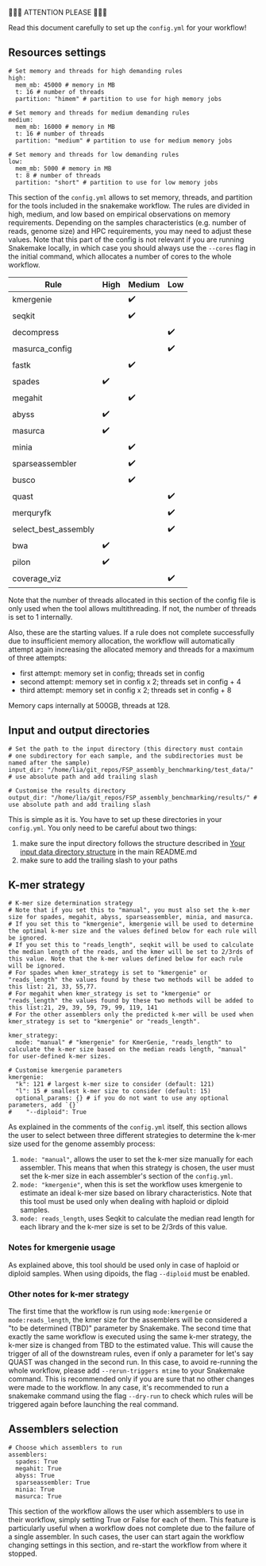 :mushroom::mushroom::mushroom: ATTENTION PLEASE :mushroom::mushroom::mushroom:

Read this document carefully to set up the `config.yml` for your workflow! 

## Resources settings

```
# Set memory and threads for high demanding rules
high:
  mem_mb: 45000 # memory in MB
  t: 16 # number of threads
  partition: "himem" # partition to use for high memory jobs

# Set memory and threads for medium demanding rules
medium:
  mem_mb: 16000 # memory in MB
  t: 16 # number of threads
  partition: "medium" # partition to use for medium memory jobs

# Set memory and threads for low demanding rules
low:
  mem_mb: 5000 # memory in MB
  t: 8 # number of threads
  partition: "short" # partition to use for low memory jobs
```

This section of the `config.yml` allows to set memory, threads, and partition for the tools included in the snakemake workflow. The rules are divided in high, medium, and low based on empirical observations on memory requirements. Depending on the samples characteristics (e.g. number of reads, genome size) and HPC requirements, you may need to adjust these values. Note that this part of the config is not relevant if you are running Snakemake locally, in which case you should always use the `--cores` flag in the initial command, which allocates a number of cores to the whole workflow.

| Rule | High | Medium | Low |
|---|---|---|---|
| kmergenie |  | :heavy_check_mark: | |
| seqkit  | | :heavy_check_mark: | |
| decompress | | | :heavy_check_mark:
| masurca_config | | | :heavy_check_mark:
| fastk  | | :heavy_check_mark: | |
| spades | :heavy_check_mark: | | |
| megahit | | :heavy_check_mark: | |
| abyss | :heavy_check_mark: | | |
| masurca | :heavy_check_mark: | | |
| minia |  | :heavy_check_mark: | |
| sparseassembler |  | :heavy_check_mark: | |
| busco |  | :heavy_check_mark: | |
| quast | | | :heavy_check_mark:
| merquryfk | | | :heavy_check_mark:
| select_best_assembly | | | :heavy_check_mark:
| bwa | :heavy_check_mark: | | |
| pilon | :heavy_check_mark: | | |
| coverage_viz | | | :heavy_check_mark: |

Note that the number of threads allocated in this section of the config file is only used when the tool allows multithreading. If not, the number of threads is set to 1 internally.

Also, these are the starting values. If a rule does not complete successfully due to insufficient memory allocation, the workflow will automatically attempt again increasing the allocated memory and threads for a maximum of three attempts:
- first attempt: memory set in config; threads set in config
- second attempt: memory set in config x 2; threads set in config + 4
- third attempt: memory set in config x 2; threads set in config + 8

Memory caps internally at 500GB, threads at 128.


## Input and output directories

```
# Set the path to the input directory (this directory must contain
# one subdirectory for each sample, and the subdirectories must be named after the sample)
input_dir: "/home/lia/git_repos/FSP_assembly_benchmarking/test_data/" # use absolute path and add trailing slash

# Customise the results directory
output_dir: "/home/lia/git_repos/FSP_assembly_benchmarking/results/" # use absolute path and add trailing slash
```

This is simple as it is. You have to set up these directories in your `config.yml`. You only need to be careful about two things:
1. make sure the input directory follows the structure described in [Your input data directory structure](../README.md#1-your-input-data-directory-structure) in the main README.md
2. make sure to add the trailing slash to your paths


## K-mer strategy

```
# K-mer size determination strategy
# Note that if you set this to "manual", you must also set the k-mer size for spades, megahit, abyss, sparseassembler, minia, and masurca.
# If you set this to "kmergenie", kmergenie will be used to determine the optimal k-mer size and the values defined below for each rule will be ignored.
# If you set this to "reads_length", seqkit will be used to calculate the median length of the reads, and the kmer will be set to 2/3rds of this value. Note that the k-mer values defined below for each rule will be ignored.
# For spades when kmer_strategy is set to "kmergenie" or "reads_length" the values found by these two methods will be added to this list: 21, 33, 55,77.
# For megahit when kmer_strategy is set to "kmergenie" or "reads_length" the values found by these two methods will be added to this list:21, 29, 39, 59, 79, 99, 119, 141
# For the other assemblers only the predicted k-mer will be used when kmer_strategy is set to "kmergenie" or "reads_length".

kmer_strategy:
  mode: "manual" # "kmergenie" for KmerGenie, "reads_length" to calculate the k-mer size based on the median reads length, "manual" for user-defined k-mer sizes.

# Customise kmergenie parameters
kmergenie:
  "k": 121 # largest k-mer size to consider (default: 121)
  "l": 15 # smallest k-mer size to consider (default: 15)
  optional_params: {} # if you do not want to use any optional parameters, add `{}`
#    "--diploid": True
```

As explained in the comments of the `config.yml` itself, this section allows the user to select between three different strategies to determine the k-mer size used for the genome assembly process:
1. `mode: "manual"`, allows the user to set the k-mer size manually for each assembler. This means that when this strategy is chosen, the user must set the k-mer size in each assembler's section of the `config.yml`.
2. `mode: "kmergenie"`, when this is set the workflow uses kmergenie to estimate an ideal k-mer size based on library characteristics. Note that this tool must be used only when dealing with haploid or diploid samples.
3. `mode: reads_length`, uses Seqkit to calculate the median read length for each library and the k-mer size is set to be 2/3rds of this value.

### Notes for kmergenie usage

As explained above, this tool should be used only in case of haploid or diploid samples. When using dipoids, the flag `--diploid` must be enabled.

### Other notes for k-mer strategy

The first time that the workflow is run using `mode:kmergenie` or `mode:reads_length`, the kmer size for the assemblers will be considered a "to be determined (TBD)" parameter by Snakemake. The second time that exactly the same workflow is executed using the same k-mer strategy, the k-mer size is changed from TBD to the estimated value. This will cause the trigger of all of the downstream rules, even if only a parameter for let's say QUAST was changed in the second run. In this case, to avoid re-running the whole workflow, please add `--rerun-triggers mtime` to your Snakemake command. This is recommended only if you are sure that no other changes were made to the workflow. In any case, it's recommended to run a snakemake command using the flag `--dry-run` to check which rules will be triggered again before launching the real command.


## Assemblers selection

```
# Choose which assemblers to run
assemblers:
  spades: True
  megahit: True
  abyss: True
  sparseassembler: True
  minia: True
  masurca: True
```

This section of the workflow allows the user which assemblers to use in their workflow, simply setting True or False for each of them. This feature is particularly useful when a workflow does not complete due to the failure of a single assembler. In such cases, the user can start again the workflow changing settings in this section, and re-start the workflow from where it stopped.


